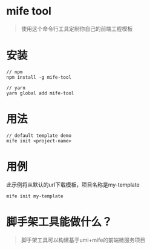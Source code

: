 # mife tool

> 使用这个命令行工具定制你自己的前端工程模板

# 安装

	// npm
	npm install -g mife-tool

	// yarn
	yarn global add mife-tool

# 用法

	// default template demo
	mife init <project-name>

# 用例

此示例将从默认的url下载模板，项目名称是my-template

	mife init my-template

# 脚手架工具能做什么？

> 脚手架工具可以构建基于umi+mife的前端微服务项目
